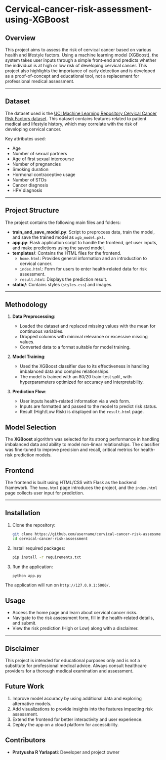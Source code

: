 # Cervical-cancer-risk-assessment-using-XGBoost

## Overview
This project aims to assess the risk of cervical cancer based on various health and lifestyle factors. Using a machine learning model (XGBoost), the system takes user inputs through a simple front-end and predicts whether the individual is at high or low risk of developing cervical cancer. This project also highlights the importance of early detection and is developed as a proof-of-concept and educational tool, not a replacement for professional medical assessment.

---

## Dataset
The dataset used is the [UCI Machine Learning Repository Cervical Cancer Risk Factors dataset](https://archive.ics.uci.edu/ml/datasets/Cervical+cancer+%28Risk+Factors%29). This dataset contains features related to patient medical and lifestyle history, which may correlate with the risk of developing cervical cancer.

Key attributes used:
- Age
- Number of sexual partners
- Age of first sexual intercourse
- Number of pregnancies
- Smoking duration
- Hormonal contraceptive usage
- Number of STDs
- Cancer diagnosis
- HPV diagnosis

---

## Project Structure
The project contains the following main files and folders:
- **train_and_save_model.py**: Script to preprocess data, train the model, and save the trained model as `xgb_model.pkl`.
- **app.py**: Flask application script to handle the frontend, get user inputs, and make predictions using the saved model.
- **templates/**: Contains the HTML files for the frontend.
    - `home.html`: Provides general information and an introduction to cervical cancer.
    - `index.html`: Form for users to enter health-related data for risk assessment.
    - `result.html`: Displays the prediction result.
- **static/**: Contains styles (`styles.css`) and images.

---

## Methodology
1. **Data Preprocessing**:
   - Loaded the dataset and replaced missing values with the mean for continuous variables.
   - Dropped columns with minimal relevance or excessive missing values.
   - Converted data to a format suitable for model training.

2. **Model Training**:
   - Used the XGBoost classifier due to its effectiveness in handling imbalanced data and complex relationships.
   - The model is trained with an 80/20 train-test split, with hyperparameters optimized for accuracy and interpretability.

3. **Prediction Flow**:
   - User inputs health-related information via a web form.
   - Inputs are formatted and passed to the model to predict risk status.
   - Result (High/Low Risk) is displayed on the `result.html` page.

## Model Selection
The **XGBoost** algorithm was selected for its strong performance in handling imbalanced data and ability to model non-linear relationships. The classifier was fine-tuned to improve precision and recall, critical metrics for health-risk prediction models.

## Frontend
The frontend is built using HTML/CSS with Flask as the backend framework. The `home.html` page introduces the project, and the `index.html` page collects user input for prediction. 

---

## Installation

1. Clone the repository:
   ```bash
   git clone https://github.com/username/cervical-cancer-risk-assessment.git
   cd cervical-cancer-risk-assessment
   ```

2. Install required packages:
   ```bash
   pip install -r requirements.txt
   ```

3. Run the application:
   ```bash
   python app.py
   ```

The application will run on `http://127.0.0.1:5000/`.

## Usage
- Access the home page and learn about cervical cancer risks.
- Navigate to the risk assessment form, fill in the health-related details, and submit.
- View the risk prediction (High or Low) along with a disclaimer.

---

## Disclaimer
This project is intended for educational purposes only and is not a substitute for professional medical advice. Always consult healthcare providers for a thorough medical examination and assessment.

## Future Work
1. Improve model accuracy by using additional data and exploring alternative models.
2. Add visualizations to provide insights into the features impacting risk assessment.
3. Extend the frontend for better interactivity and user experience.
4. Deploy the app on a cloud platform for accessibility.

## Contributors
- **Pratyusha R Yarlapati**: Developer and project owner
